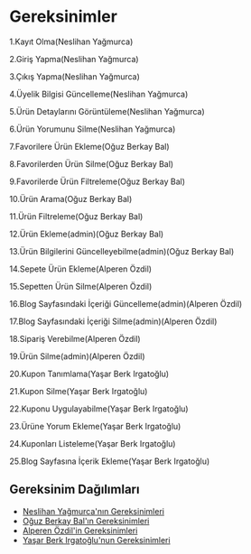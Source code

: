 # Gereksinimler
1.Kayıt Olma(Neslihan Yağmurca)

2.Giriş Yapma(Neslihan Yağmurca)

3.Çıkış Yapma(Neslihan Yağmurca)

4.Üyelik Bilgisi Güncelleme(Neslihan Yağmurca)

5.Ürün Detaylarını Görüntüleme(Neslihan Yağmurca)

6.Ürün Yorumunu Silme(Neslihan Yağmurca)

7.Favorilere Ürün Ekleme(Oğuz Berkay Bal)

8.Favorilerden Ürün Silme(Oğuz Berkay Bal)

9.Favorilerde Ürün Filtreleme(Oğuz Berkay Bal)

10.Ürün Arama(Oğuz Berkay Bal)

11.Ürün Filtreleme(Oğuz Berkay Bal)

12.Ürün Ekleme(admin)(Oğuz Berkay Bal)

13.Ürün Bilgilerini Güncelleyebilme(admin)(Oğuz Berkay Bal)

14.Sepete Ürün Ekleme(Alperen Özdil)

15.Sepetten Ürün Silme(Alperen Özdil)

16.Blog Sayfasındaki İçeriği Güncelleme(admin)(Alperen Özdil)

17.Blog Sayfasındaki İçeriği Silme(admin)(Alperen Özdil)

18.Sipariş Verebilme(Alperen Özdil)

19.Ürün Silme(admin)(Alperen Özdil)

20.Kupon Tanımlama(Yaşar Berk Irgatoğlu)

21.Kupon Silme(Yaşar Berk Irgatoğlu)

22.Kuponu Uygulayabilme(Yaşar Berk Irgatoğlu)

23.Ürüne Yorum Ekleme(Yaşar Berk Irgatoğlu)

24.Kuponları Listeleme(Yaşar Berk Irgatoğlu)

25.Blog Sayfasına İçerik Ekleme(Yaşar Berk Irgatoğlu)

## Gereksinim Dağılımları
- [Neslihan Yağmurca'nın Gereksinimleri](https://github.com/nneslihanyy/BambiHermanos/blob/main/NeslihanYagmurcaGereksinimleri.md)
- [Oğuz Berkay Bal'ın Gereksinimleri](https://github.com/nneslihanyy/BambiHermanos/blob/main/OguzBerkayBalGereksinimleri.md)
- [Alperen Özdil'in Gereksinimleri](https://github.com/nneslihanyy/BambiHermanos/blob/main/AlperenOzdilGereksinimleri.md)
- [Yaşar Berk Irgatoğlu'nun Gereksinimleri](https://github.com/nneslihanyy/BambiHermanos/blob/main/YasarBerkIrgatogluGereksinimleri.md)
  
